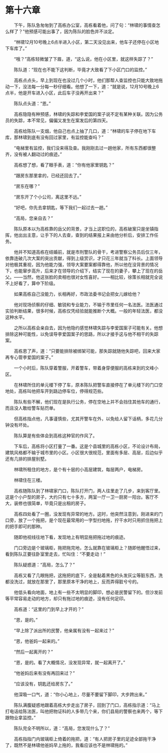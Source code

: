 #	第十六章

　　下午，陈队急匆匆到了高栋办公室，高栋看着他，问了句：“林啸的事情查怎么样了？”他预感可能出事了，因为陈队的脸色并不淡定。

　　“林啸12月10号晚上6点半进入小区，第二天没见出来，他车子还停在小区地下车库了。”

　　“哦？”高栋轻微皱了下眉，道，“这么说，他在小区里，就这样失踪了？”

　　陈队道：“现在也不能下这判断，毕竟才大致看了下小区门口的监控。”

　　高栋点点头，早上到现在也没过几个小时，他们那帮人查监控也只能大致地拖动一下，没法每一分每一秒仔细看。他想了一下，道：“就是说，12月10号晚上6点半，他是开车进入小区，此后车子没再开出来？”

　　陈队点头道：“恩。”

　　高栋隐隐有种预感，林啸的失踪和李爱国的案子说不定有某种关联。因为公务员的失踪，本不常见，偏偏又发生在案发后的第四天。

　　高栋给陈队一支烟，他自己也点上抽了几口，道：“林啸的车子停在地下车库，那林啸到底有没有回过家里，有监控能查吗？”

　　“电梯里有监控，我们没来得及查。我刚刚去过一趟他家，所有东西都很整齐，没有被人翻动过的痕迹。”

　　高栋想了想，看了眼手表，道：“你有他家里钥匙？”

　　“跟房东那里拿的，已经还回去了。”

　　“房东在哪？”

　　“房东开了个小公司，离这里不远。”

　　“好吧，你先去拿钥匙，等下我们一起过去一趟。”

　　“高局，您亲自去？”

　　陈队原本以为高栋靠的岳父的背景，才当上这职位的，高栋破案只是坐镇指挥，他出出主意，让手下的人去查，查到的结果报上来由他分析后，安排工作任务。

　　他并不知道高栋在结婚前，就是市刑警队的骨干，考进警察公务员后仅三年，依靠连破几次大案的突出贡献，得到上级赏识，才只花三年就当了科长。上面领导对他极其重视，因为他能力强，领导大案要案都得靠他，所以他在没背景的情况下，也能窜步高升，后来才在领导的介绍下，结实了现在的妻子，攀上了现在的岳父。——当然，他这张脸的卖相也很对女性喜好。——相比较，徐策长相就完全说不上好看了，算中下阶级。

　　如果高栋自己没能力，长相再好，市政法委书记会把女儿嫁给他？

　　他对现场侦察的仔细、敏锐和专业能力，不输于市里任何一名法医。法医通过实验判断结果，很多时候，高栋仅凭经验就能推断个大概。一般的年轻法医，都没这种水平。

　　之所以高栋会亲自去，因为他隐约感觉林啸失踪与李爱国案子可能有关。他想排除这种可能性，以免误导李爱国案子的思路，所以才接手这与他不相干的失踪案。

　　高栋恩了声，道：“只要能排除被绑架可能，那失踪就随他失踪吧，回来大家再专心管李爱国的案子。”

　　一个小时后，陈队穿着警服，开着警车，带着身穿便服的高栋来到的文峰小区。

　　在林啸所住的单元楼下停了车，原本陈队把警车直接停在了单元楼下的门口空地处，高栋叫他把车开到路边停车位，停得规范些。

　　陈队有些不解，他们现在是执行公务，停在空地上并不会挡住其他车的通行，而且没人敢给警车贴罚单。

　　但高栋指点他，凡事谨慎些，尤其开警车在外，以免给人留下话柄，多花几分钟没有坏处。

　　陈队算是有些体会到高栋这种官的作风了。

　　下车后，高栋将小区打量了一番。这是个县城里的高栋小区，不论设计布局，建筑风格都不输于城市里的小区。小区很大很规范，里面有多层、高层，后边似乎还有几排的排屋别墅。

　　林啸所租住的地方，是个有十层的小高层建筑，每层两户，电梯房。

　　林啸住在三楼。

　　高栋随陈队到了林啸家门口，陈队打开门，两人往里走了几步，来到客厅里。这是个小户型的房子，大约只有七十多方，两室一厅一卫一厨房一阳台。客厅不大，装修也很简单，毕竟只是出租的房子。

　　高栋四处看了一圈，没发现有异常的地方。这时，他突然注意到，刚进来的门口旁，放了一个拖把，是个现在最常用的一字型扫地拖，拧干水时只用抓住拖把上的把手即可的那种。

　　随即他视线往地下看，发现地上有明显拖把拖过地的痕迹。

　　门口旁边是个玻璃柜，拖把拖完地，怎么就靠在玻璃柜上？随即他醒悟过来，看到陈队正要往卧室里走去，忙叫住：“不要走动！”

　　陈队疑惑道：“高局，怎么了？”

　　高栋又看了几眼拖把，这拖把的底下，全是黏着黑色的头发灰尘等脏东西，洗都没洗过，就放在那里了，那里原本干净的地上，反而弄得脏兮兮的。

　　他低头看向地面，地上有一些不太明显的脚印，想必是民警留下的。但沙发前等平常容易走动的地方，却只有拖过地的痕迹，没有任何足印。

　　高栋道：“这里的门到早上才开的？”

　　“恩，是的。”

　　“早上除了派出所的民警，他亲属有没有一起来过？”

　　“恩，他爸妈一起来的。”

　　“然后一起离开的？”

　　“恩，是的。看了大概情况，没发现异常，就一起离开了。”

　　“他爸妈后来有没有再回来过？”

　　“应该没有，钥匙还给房东了。”

　　他深吸一口气，道：“你小心地上，尽量不要留下脚印，大步跨出来。”

　　陈队满腹疑惑地跟着高栋大步走出了房子，回到了门口，高栋指示道：“马上打电话给陈法医，叫他把物证科的人多带几个来，你们县局的警察也来两个，等下跟物业拿监控。”

　　陈队完全不明所以，道：“高局，您发现什么了？”

　　高栋指指门内玻璃柜上倚着的拖把，道：“有人把房子里的足迹全部拖干净了，既然不是林啸他爸妈早上拖的，我看应该也不是林啸拖的。”

